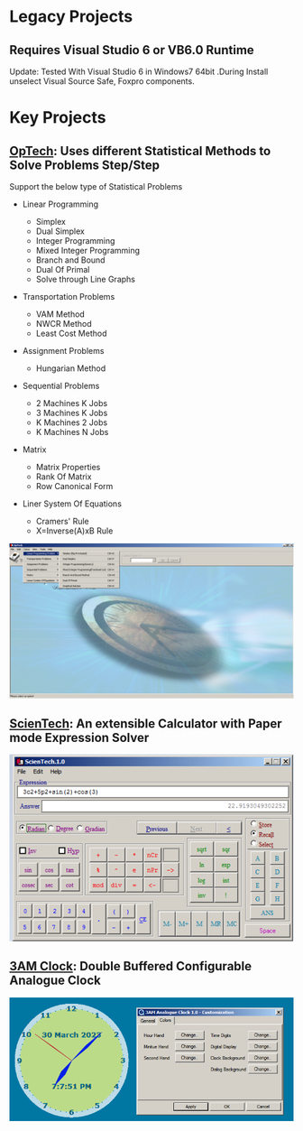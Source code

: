 # Legacy Projects
## Requires Visual Studio 6 or VB6.0 Runtime

Update: Tested With Visual Studio 6 in Windows7 64bit .During Install unselect Visual Source Safe, Foxpro components.

# Key Projects

## [OpTech](https://github.com/avarghesein/Legacy/tree/master/Visual%20Basic/Academic%20Projects%20(MCA%202005)/OpTech-Project(1.0)): Uses different Statistical Methods to Solve Problems Step/Step

Support the below type of Statistical Problems

* Linear Programming
  + Simplex
  + Dual Simplex
  + Integer Programming
  + Mixed Integer Programming
  + Branch and Bound
  + Dual Of Primal
  + Solve through Line Graphs

* Transportation Problems
   + VAM Method
   + NWCR Method
   + Least Cost Method

* Assignment Problems
  + Hungarian Method

* Sequential Problems
   + 2 Machines K Jobs
   + 3 Machines K Jobs
   + K Machines 2 Jobs
   + K Machines N Jobs

* Matrix
   + Matrix Properties
   + Rank Of Matrix
   + Row Canonical Form

* Liner System Of Equations
   + Cramers' Rule
   + X=Inverse(A)xB Rule

![](https://github.com/avarghesein/Legacy/blob/master/Visual%20Basic/Academic%20Projects%20(MCA%202005)/OpTech-Project(1.0)/ScreenShot.png)

## [ScienTech](https://github.com/avarghesein/Legacy/tree/master/Visual%20Basic/Academic%20Projects%20(MCA%202005)/ScienTech.1.0): An extensible Calculator with Paper mode Expression Solver

![](https://github.com/avarghesein/Legacy/blob/master/Visual%20Basic/Academic%20Projects%20(MCA%202005)/ScienTech.1.0/ScreenShot.png)

## [3AM Clock](https://github.com/avarghesein/Legacy/tree/master/Visual%20C%2B%2B/3AM%20Analogue%20Clock%201.0): Double Buffered Configurable Analogue Clock 

![](https://github.com/avarghesein/Legacy/blob/master/Visual%20C%2B%2B/3AM%20Analogue%20Clock%201.0/ScreenShot.png)
